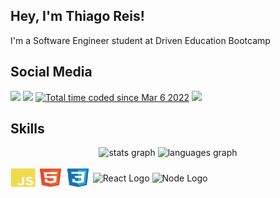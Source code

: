 ## Hey, I'm Thiago Reis!

<p>I'm a Software Engineer student at Driven Education Bootcamp</p>

## Social Media 


<div> 
   <a href="https://www.linkedin.com/in/thiago-reis-414711221/" target="_blank"><img src="https://img.shields.io/badge/-LinkedIn-%230077B5?style=for-the-badge&logo=linkedin&logoColor=white" target="_blank"></a> 
  <a href="https://www.instagram.com/ot.reis/" target="_blank"><img src="https://img.shields.io/badge/-Instagram-%23E4405F?style=for-the-badge&logo=instagram&logoColor=white" target="_blank"></a>
   <a href="https://wakatime.com/@b977ad8a-d11c-4c54-9ddd-60aeafca93db"><img src="https://wakatime.com/badge/user/b977ad8a-d11c-4c54-9ddd-60aeafca93db.svg" alt="Total time coded since Mar 6 2022" /></a>
   <a href="https://www.codewars.com/users/MagThiago"><img src="https://www.codewars.com/users/MagThiago/badges/micro"/></a>
</div>



## Skills


<div align="center">
  <img src="https://github-readme-stats.vercel.app/api?hide_title=false&hide_rank=false&show_icons=true&include_all_commits=true&count_private=true&disable_animations=false&theme=tokyonight&locale=en&hide_border=false&custom_title=GitHub Stats&username=ThiagoCCR" height="150" alt="stats graph"  />
  <img src="https://github-readme-stats.vercel.app/api/top-langs?locale=en&hide_title=false&layout=compact&card_width=320&langs_count=5&theme=tokyonight&hide_border=false&username=ThiagoCCR" height="150" alt="languages graph"  />
</div>
<div style="display: inline_block"><br>
  <img align="center" alt="Js" height="30" width="40" src="https://raw.githubusercontent.com/devicons/devicon/master/icons/javascript/javascript-plain.svg">
  <img align="center" alt="HTML" height="30" width="40" src="https://raw.githubusercontent.com/devicons/devicon/master/icons/html5/html5-original.svg">
  <img align="center" alt="CSS" height="30" width="40" src="https://raw.githubusercontent.com/devicons/devicon/master/icons/css3/css3-original.svg">
  <img alt="React Logo" align="center" height="30" width="40" src="https://cdn.jsdelivr.net/gh/devicons/devicon/icons/react/react-original.svg"/>
  <img alt="Node Logo" align="center" height="30" src="https://cdn.jsdelivr.net/gh/devicons/devicon/icons/nodejs/nodejs-original.svg"/>
</div>
   
   
  ##

